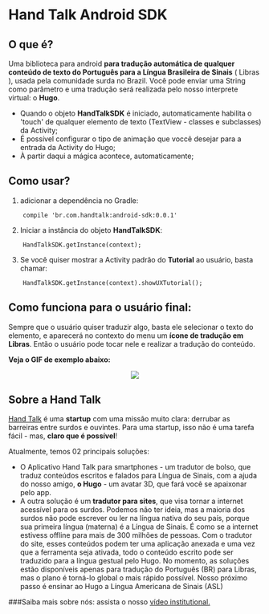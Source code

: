 # Hand Talk Android SDK

## O que é?

Uma biblioteca para android **para tradução automática de qualquer conteúdo de texto do Português para a Língua Brasileira de Sinais** ( Libras ), usada pela comunidade surda no Brazil.
Você pode enviar uma String como parâmetro e uma tradução será realizada pelo nosso interprete virtual: o **Hugo**.

* Quando o objeto **HandTalkSDK** é iniciado, automaticamente habilita o 'touch' de qualquer elemento de texto (TextView - classes e subclasses) da Activity;
* É possível configurar o tipo de animação que voccê desejar para a entrada da Activity do Hugo;
* À partir daqui a mágica acontece, automaticamente;

## Como usar?

1) adicionar a dependência no Gradle:
```
    compile 'br.com.handtalk:android-sdk:0.0.1'
```

2) Iniciar a instância do objeto **HandTalkSDK**:
```
    HandTalkSDK.getInstance(context);
```

3) Se você quiser mostrar a Activity padrão do **Tutorial** ao usuário, basta chamar:
```
    HandTalkSDK.getInstance(context).showUXTutorial();
```


## Como funciona para o usuário final:

Sempre que o usuário quiser traduzir algo, basta ele selecionar o texto do elemento, e aparecerá no contexto do menu um **ícone de tradução em Libras**. Então o usuário pode tocar nele e realizar a tradução do conteúdo.

**Veja o GIF de exemplo abaixo:**

<center><img align='center' src="http://line25.com/wp-content/uploads/2014/animated/4.gif"></center>


## Sobre a Hand Talk


<a href='http://handtalk.me/' target='_blank'>Hand Talk</a> é uma **startup** com uma missão muito clara: derrubar as barreiras entre surdos e ouvintes.
Para uma startup, isso não é uma tarefa fácil - mas,  **claro que é possível**!

Atualmente, temos 02 principais soluções:

- O Aplicativo Hand Talk para smartphones - um tradutor de bolso, que traduz conteúdos escritos e falados para Língua de Sinais, com a ajuda do nosso amigo, **o Hugo** - um avatar 3D, que fará você se apaixonar pelo app.
- A outra solução é um **tradutor para sites**, que visa tornar a internet acessível para os surdos. Podemos não ter ideia, mas a maioria dos surdos não pode escrever ou ler na língua nativa do seu país, porque sua primeira língua (materna) é a Língua de Sinais. É como se a internet estivess offline para mais de 300 milhões de pessoas.
Com o tradutor do site, esses conteúdos podem ter uma aplicação anexada e uma vez que a ferramenta seja ativada, todo o conteúdo escrito pode ser traduzido para a língua gestual pelo Hugo.
No momento, as soluções estão disponíveis apenas para tradução do Português (BR) para Libras, mas o plano é torná-lo global o mais rápido possível.
Nosso próximo passo é ensinar ao Hugo a Língua Americana de Sinais (ASL)

###Saiba mais sobre nós: assista o nosso <a href='https://www.youtube.com/watch?v=GtCh8cw5P4Y' target='_blank'>vídeo institutional.</a>

<!-- ## More examples and documentation -->
